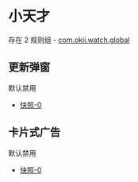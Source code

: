 # 小天才

存在 2 规则组 - [com.okii.watch.global](/src/apps/com.okii.watch.global.ts)

## 更新弹窗

默认禁用

- [快照-0](https://i.gkd.li/import/13630943)

## 卡片式广告

默认禁用

- [快照-0](https://i.gkd.li/import/13630944)
